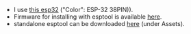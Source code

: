 * I use [this esp32](https://de.aliexpress.com/item/1005001838731651.html) ("Color": ESP-32 38PIN)).
* Firmware for installing with esptool is available [here](https://micropython.org/download/ESP32_GENERIC/).
* standalone esptool can be downloaded [here](https://github.com/espressif/esptool/releases) (under Assets).
 
